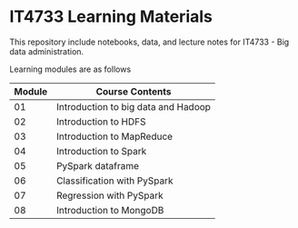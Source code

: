 # IT4733 Learning Materials

This repository include notebooks, data, and lecture notes for IT4733 - Big data administration.

Learning modules are as follows

|Module | Course Contents |
|---|---|
|01 | Introduction to big data and Hadoop |
|02 | Introduction to HDFS	|
|03 | Introduction to MapReduce |
|04 | Introduction to Spark	|
|05 | PySpark dataframe	|
|06 | Classification with PySpark |	
|07 | Regression with PySpark |
|08	| Introduction to MongoDB |	 	
